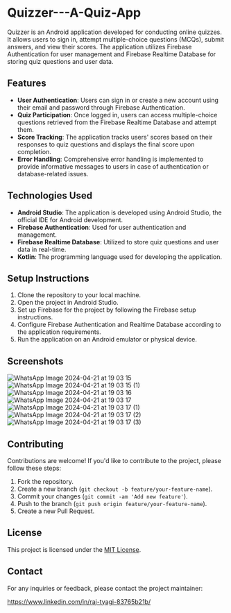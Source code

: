# Quizzer---A-Quiz-App

Quizzer is an Android application developed for conducting online quizzes. It allows users to sign in, attempt multiple-choice questions (MCQs), submit answers, and view their scores. The application utilizes Firebase Authentication for user management and Firebase Realtime Database for storing quiz questions and user data.

## Features

- **User Authentication**: Users can sign in or create a new account using their email and password through Firebase Authentication.
- **Quiz Participation**: Once logged in, users can access multiple-choice questions retrieved from the Firebase Realtime Database and attempt them.
- **Score Tracking**: The application tracks users' scores based on their responses to quiz questions and displays the final score upon completion.
- **Error Handling**: Comprehensive error handling is implemented to provide informative messages to users in case of authentication or database-related issues.

## Technologies Used

- **Android Studio**: The application is developed using Android Studio, the official IDE for Android development.
- **Firebase Authentication**: Used for user authentication and management.
- **Firebase Realtime Database**: Utilized to store quiz questions and user data in real-time.
- **Kotlin**: The programming language used for developing the application.

## Setup Instructions

1. Clone the repository to your local machine.
2. Open the project in Android Studio.
3. Set up Firebase for the project by following the Firebase setup instructions.
4. Configure Firebase Authentication and Realtime Database according to the application requirements.
5. Run the application on an Android emulator or physical device.

## Screenshots

![WhatsApp Image 2024-04-21 at 19 03 15](https://github.com/raj-tyagi/Quizzer-An-online-quiz-app/assets/110656539/68220b14-d810-48b6-96c2-3dacbde03178)
![WhatsApp Image 2024-04-21 at 19 03 15 (1)](https://github.com/raj-tyagi/Quizzer-An-online-quiz-app/assets/110656539/cb04cb1d-873e-4fb5-bcbf-f22ccd0746ec)
![WhatsApp Image 2024-04-21 at 19 03 16](https://github.com/raj-tyagi/Quizzer-An-online-quiz-app/assets/110656539/d900b610-20e9-4abf-bda5-52149d7720be)
![WhatsApp Image 2024-04-21 at 19 03 17](https://github.com/raj-tyagi/Quizzer-An-online-quiz-app/assets/110656539/4caec9fe-3cf4-42e6-b96c-eeaa9d6d61a9)
![WhatsApp Image 2024-04-21 at 19 03 17 (1)](https://github.com/raj-tyagi/Quizzer-An-online-quiz-app/assets/110656539/2089461a-a785-4fc9-9f5b-1897db093f4c)
![WhatsApp Image 2024-04-21 at 19 03 17 (2)](https://github.com/raj-tyagi/Quizzer-An-online-quiz-app/assets/110656539/07048dd1-1757-41f9-8caf-a8191ba0c293)
![WhatsApp Image 2024-04-21 at 19 03 17 (3)](https://github.com/raj-tyagi/Quizzer-An-online-quiz-app/assets/110656539/05f2c46c-5105-4219-bd18-4afce51f428e)



## Contributing

Contributions are welcome! If you'd like to contribute to the project, please follow these steps:

1. Fork the repository.
2. Create a new branch (`git checkout -b feature/your-feature-name`).
3. Commit your changes (`git commit -am 'Add new feature'`).
4. Push to the branch (`git push origin feature/your-feature-name`).
5. Create a new Pull Request.

## License

This project is licensed under the [MIT License](LICENSE).

## Contact

For any inquiries or feedback, please contact the project maintainer:

https://www.linkedin.com/in/raj-tyagi-83765b21b/

